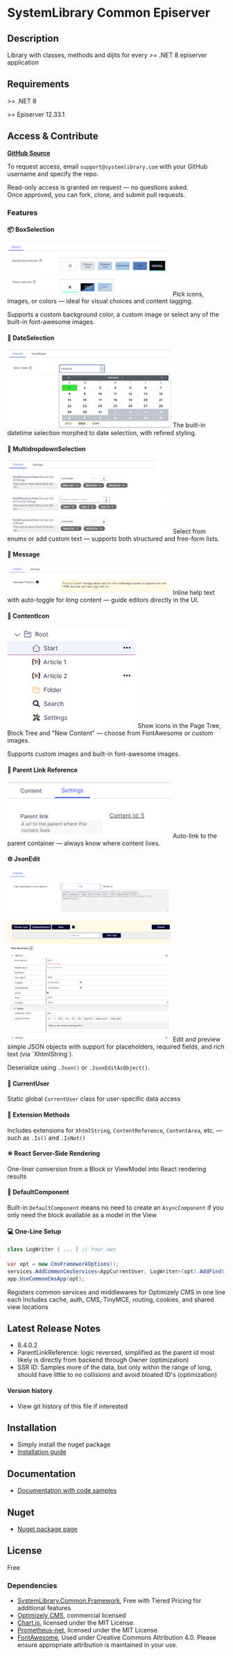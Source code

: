 
# SystemLibrary Common Episerver

## Description
Library with classes, methods and dijits for every &gt;= .NET 8 episerver application

## Requirements
&gt;= .NET 8

&gt;= Episerver 12.33.1

## Access & Contribute
[**GitHub Source**](https://github.com/systemlibrary/systemlibrary-common-episerver-private)

To request access, email `support@systemlibrary.com` with your GitHub username and specify the repo.

Read-only access is granted on request — no questions asked.  
Once approved, you can fork, clone, and submit pull requests.

### Features

#### 📦 BoxSelection
<img src="https://raw.githubusercontent.com/systemlibrary/systemlibrary-common-episerver/main/assets/images/cms-property-boxselection.png" alt="Box Selection Preview" style="max-width: 75%; height: auto;" />
Pick icons, images, or colors — ideal for visual choices and content tagging.

Supports a custom background color, a custom image or select any of the built-in font-awesome images.

#### 📅 DateSelection
<img src="https://raw.githubusercontent.com/systemlibrary/systemlibrary-common-episerver/main/assets/images/cms-property-dateselection.png" alt="Date Selection Preview" style="max-width: 75%; height: auto;" />
The built-in datetime selection morphed to date selection, with refined styling.

#### 🔽 MultidropdownSelection
<img src="https://raw.githubusercontent.com/systemlibrary/systemlibrary-common-episerver/main/assets/images/cms-property-multidropdownselection.png" alt="MUlti Dropdown Selection Preview" style="max-width: 75%; height: auto;" />
Select from enums or add custom text — supports both structured and free-form lists.

#### 💬 Message
<img src="https://raw.githubusercontent.com/systemlibrary/systemlibrary-common-episerver/main/assets/images/cms-property-message.png" alt="Message Preview" style="max-width: 75%; height: auto;" />
Inline help text with auto-toggle for long content — guide editors directly in the UI.

#### 🧩 ContentIcon
<img src="https://raw.githubusercontent.com/systemlibrary/systemlibrary-common-episerver/main/assets/images/cms-property-contenticon.png" alt="Content Icon Preview" style="max-width: 75%; height: auto;" />
Show icons in the Page Tree, Block Tree and "New Content" — choose from FontAwesome or custom images.

Supports custom images and built-in font-awesome images.

#### 🔗 Parent Link Reference
<img src="https://raw.githubusercontent.com/systemlibrary/systemlibrary-common-episerver/main/assets/images/cms-property-parentlinkreference.png" alt="Parent Link Reference Preview" style="max-width: 75%; height: auto;" />
Auto-link to the parent container — always know where content lives.

#### ⚙️ JsonEdit
<img src="https://raw.githubusercontent.com/systemlibrary/systemlibrary-common-episerver/main/assets/images/cms-property-jsonedit.png" alt="Json Edit Property Preview" style="max-width: 
75%; height: auto;" />

<img src="https://raw.githubusercontent.com/systemlibrary/systemlibrary-common-episerver/main/assets/images/cms-property-jsoneditor-view.png" alt="Json Edit Property Preview" style="max-width: 75%; height: auto;" />
Edit and preview simple JSON objects with support for placeholders, required fields, and rich text (via `XhtmlString`). 

Deserialize using `.Json()` or `.JsonEditAsObject()`.

#### 👤 CurrentUser  
Static global `CurrentUser` class for user-specific data access  

#### 🧩 Extension Methods  
Includes extensions for `XhtmlString`, `ContentReference`, `ContentArea`, etc. — such as `.Is()` and `.IsNot()`  

#### ⚛️ React Server-Side Rendering  
One-liner conversion from a Block or ViewModel into React rendering results  

#### 🧱 DefaultComponent  
Built-in `DefaultComponent` means no need to create an `AsyncComponent` if you only need the block available as a model in the View

#### 💻 One-Line Setup
```csharp
class LogWriter { ... } // Your own

var opt = new CmsFrameworkOptions();
services.AddCommonCmsServices<AppCurrentUser, LogWriter>(opt).AddFind();
app.UseCommonCmsApp(opt);
```
Registers common services and middlewares for Optimizely CMS in one line each
Includes cache, auth, CMS, TinyMCE, routing, cookies, and shared view locations

## Latest Release Notes
- 8.4.0.2
- ParentLinkReference: logic reversed, simplified as the parent id most likely is directly from backend through Owner (optimization)
- SSR ID: Samples more of the data, but only within the range of long, should have little to no collisions and avoid bloated ID's (optimization)

#### Version history
- View git history of this file if interested

## Installation
- Simply install the nuget package
- [Installation guide](https://systemlibrary.github.io/systemlibrary-common-episerver/Install.html)

## Documentation
- [Documentation with code samples](https://systemlibrary.github.io/systemlibrary-common-episerver/)

## Nuget
- [Nuget package page](https://www.nuget.org/packages/SystemLibrary.Common.Episerver/)

## License
Free

### Dependencies
- [SystemLibrary.Common.Framework](https://github.com/systemlibrary/systemlibrary-common-framework), Free with Tiered Pricing for additional features
- [Optimizely CMS](https://www.optimizely.com/products/content-management/), commercial licensed 
- [Chart.js](https://github.com/chartjs/Chart.js), licensed under the MIT License.
- [Prometheus-net](https://www.nuget.org/packages/prometheus-net), licensed under the MIT License.
- [FontAwesome](https://fontawesome.com/), Used under Creative Commons Attribution 4.0. Please ensure appropriate attribution is maintained in your use.